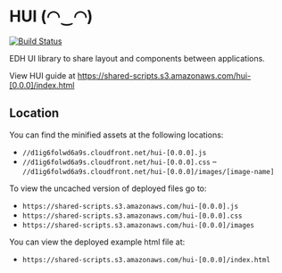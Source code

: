 # HUI (◠‿◠)

[![Build Status](https://semaphoreci.com/api/v1/projects/50b2d44c-21b4-4627-b63f-ab5f1beb261a/383098/badge.svg)](https://semaphoreci.com/everydayherodev/hui)

EDH UI library to share layout and components between applications.

View HUI guide at https://shared-scripts.s3.amazonaws.com/hui-[0.0.0]/index.html

## Location

You can find the minified assets at the following locations:

- `//d1ig6folwd6a9s.cloudfront.net/hui-[0.0.0].js`
- `//d1ig6folwd6a9s.cloudfront.net/hui-[0.0.0].css`
– `//d1ig6folwd6a9s.cloudfront.net/hui-[0.0.0]/images/[image-name]`

To view the uncached version of deployed files go to:

- `https://shared-scripts.s3.amazonaws.com/hui-[0.0.0].js`
- `https://shared-scripts.s3.amazonaws.com/hui-[0.0.0].css`
- `https://shared-scripts.s3.amazonaws.com/hui-[0.0.0]/images`

You can view the deployed example html file at:

- `https://shared-scripts.s3.amazonaws.com/hui-[0.0.0]/index.html`
